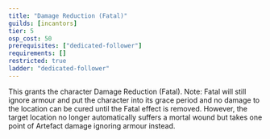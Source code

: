 ```yaml
---
title: "Damage Reduction (Fatal)"
guilds: [incantors]
tier: 5
osp_cost: 50
prerequisites: ["dedicated-follower"]
requirements: []
restricted: true
ladder: "dedicated-follower"
---
```

This grants the character Damage Reduction (Fatal). Note: Fatal will still ignore armour and put the character into its grace period and no damage to the location can be cured until the Fatal effect is removed. However, the target location no longer automatically suffers a mortal wound but takes one point of Artefact damage ignoring armour instead.
